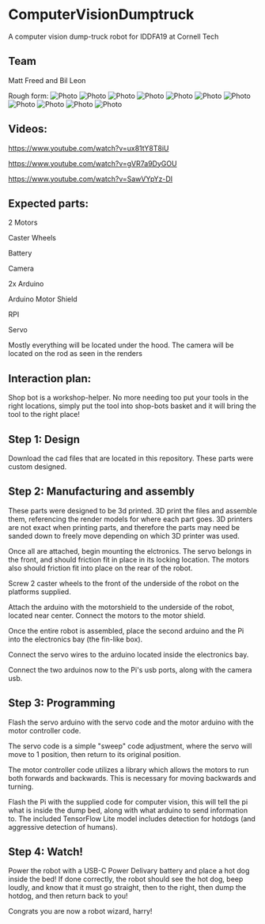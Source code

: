 # ComputerVisionDumptruck
A computer vision dump-truck robot for IDDFA19 at Cornell Tech

## Team
Matt Freed and Bil Leon

Rough form:
![Photo](RendersV2/Ren1.JPG)
![Photo](RendersV2/Ren2.JPG)
![Photo](RendersV2/Ren3.JPG)
![Photo](RendersV2/Ren4.JPG)
![Photo](RendersV2/Ren5.JPG)
![Photo](RendersV2/Photo4.jpg)
![Photo](RendersV2/Photo5.jpg)
![Photo](RendersV2/Photo6.jpg)
![Photo](RendersV2/Photo7.jpg)
![Photo](RendersV2/Photo8.jpg)
![Photo](Completed.jpg)

## Videos:
https://www.youtube.com/watch?v=ux81tY8T8iU

https://www.youtube.com/watch?v=gVR7a9DyGOU

https://www.youtube.com/watch?v=SawVYpYz-DI

## Expected parts:
2 Motors

Caster Wheels

Battery

Camera

2x Arduino

Arduino Motor Shield

RPI

Servo



Mostly everything will be located under the hood. The camera will be located on the rod as seen in the renders

## Interaction plan:

Shop bot is a workshop-helper. No more needing too put your tools in the right locations, simply put the tool into shop-bots basket and it will bring the tool to the right place!


## Step 1: Design

Download the cad files that are located in this repository. These parts were custom designed.

## Step 2: Manufacturing and assembly

These parts were designed to be 3d printed. 3D print the files and assemble them, referencing the render models for where each part goes. 3D printers are not exact when printing parts, and therefore the parts may need be sanded down to freely move depending on which 3D printer was used. 

Once all are attached, begin mounting the elctronics. The servo belongs in the front, and should friction fit in place in its locking location. The motors also should friction fit into place on the rear of the robot.

Screw 2 caster wheels to the front of the underside of the robot on the platforms supplied.

Attach the arduino with the motorshield to the underside of the robot, located near center. Connect the motors to the motor shield.

Once the entire robot is assembled, place the second arduino and the Pi into the electronics bay (the fin-like box).

Connect the servo wires to the arduino located inside the electronics bay.

Connect the two arduinos now to the Pi's usb ports, along with the camera usb.


## Step 3: Programming

Flash the servo arduino with the servo code and the motor arduino with the motor controller code. 

The servo code is a simple "sweep" code adjustment, where the servo will move to 1 position, then return to its original position.

The motor controller code utilizes a library which allows the motors to run both forwards and backwards. This is necessary for moving backwards and turning.

Flash the Pi with the supplied code for computer vision, this will tell the pi what is inside the dump bed, along with what arduino to send information to. The included TensorFlow Lite model includes detection for hotdogs (and aggressive detection of humans).

## Step 4: Watch!

Power the robot with a USB-C Power Delivary battery and place a hot dog inside the bed! If done correctly, the robot should see the hot dog, beep loudly, and know that it must go straight, then to the right, then dump the hotdog, and then return back to you!

Congrats you are now a robot wizard, harry!


